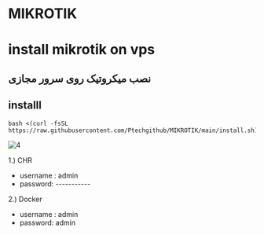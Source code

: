 
# MIKROTIK

# install mikrotik on vps
## نصب میکروتیک روی سرور مجازی

## installl

```
bash <(curl -fsSL https://raw.githubusercontent.com/Ptechgithub/MIKROTIK/main/install.sh)
```
![4](https://raw.githubusercontent.com/Ptechgithub/configs/main/media/4.jpg)

1.) CHR
- username : admin
- password: -----------




2.) Docker
 - username : admin
 - password: admin



